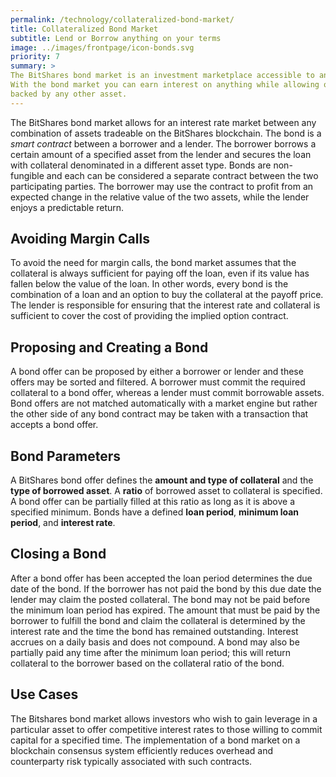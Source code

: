 ```yaml
---
permalink: /technology/collateralized-bond-market/
title: Collateralized Bond Market
subtitle: Lend or Borrow anything on your terms
image: ../images/frontpage/icon-bonds.svg
priority: 7
summary: >
The BitShares bond market is an investment marketplace accessible to anyone with an internet connection.
With the bond market you can earn interest on anything while allowing others to short any asset
backed by any other asset. 
---
```


The BitShares bond market allows for an interest rate market between any combination of assets
tradeable on the BitShares blockchain.  The bond is a *smart contract* between a borrower and a
lender.  The borrower borrows a certain amount of a specified asset from the lender and secures the
loan with collateral denominated in a different asset type.  Bonds are non-fungible and each can be
considered a separate contract between the two participating parties.  The borrower may use the
contract to profit from an expected change in the relative value of the two assets, while the lender
enjoys a predictable return.

## Avoiding Margin Calls

To avoid the need for margin calls, the bond market assumes that the collateral is always sufficient
for paying off the loan, even if its value has fallen below the value of the loan.   In other words,
every bond is the combination of a loan and an option to buy the collateral at the payoff price.
The lender is responsible for ensuring that the interest rate and collateral is sufficient to cover
the cost of providing the implied option contract.

## Proposing and Creating a Bond

A bond offer can be proposed by either a borrower or lender and these offers may be sorted and
filtered.  A borrower must commit the required collateral to a bond offer, whereas a lender must
commit borrowable assets.  Bond offers are not matched automatically with a market engine but rather
the other side of any bond contract may be taken with a transaction that accepts a bond offer.

## Bond Parameters

A BitShares bond offer defines the **amount and type of collateral** and the **type of borrowed
asset**.  A **ratio** of borrowed asset to collateral is specified.  A bond offer can be partially
filled at this ratio as long as it is above a specified minimum.  Bonds have a defined **loan period**,
**minimum loan period**, and **interest rate**.

## Closing a Bond

After a bond offer has been accepted the loan period determines the due date of the bond.  If the
borrower has not paid the bond by this due date the lender may claim the posted collateral.  The
bond may not be paid before the minimum loan period has expired.  The amount that must be paid by
the borrower to fulfill the bond and claim the collateral is determined by the interest rate and the
time the bond has remained outstanding.  Interest accrues on a daily basis and does not compound.  A
bond may also be partially paid any time after the minimum loan period; this will return collateral
to the borrower based on the collateral ratio of the bond.

## Use Cases

The Bitshares bond market allows investors who wish to gain leverage in a particular asset to offer
competitive interest rates to those willing to commit capital for a specified time.  The
implementation of a bond market on a blockchain consensus system efficiently reduces overhead and
counterparty risk typically associated with such contracts. 
<!--
(CryptoPrometheus: Deleted the last sentence - line 58, because it's identical to the sentence in line 13)
//-->
